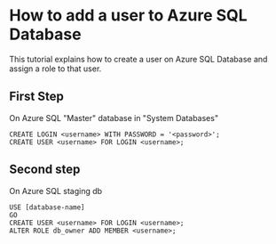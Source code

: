 # How to add a user to Azure SQL Database
This tutorial explains how to create a user on Azure SQL Database and assign a role to that user.

## First Step
On Azure SQL "Master" database in "System Databases"
```
CREATE LOGIN <username> WITH PASSWORD = '<password>';
CREATE USER <username> FOR LOGIN <username>;
```

## Second step
On Azure SQL staging db
```
USE [database-name]
GO
CREATE USER <username> FOR LOGIN <username>;
ALTER ROLE db_owner ADD MEMBER <username>; 
```
